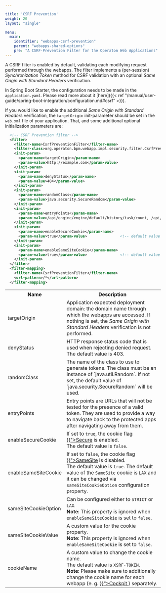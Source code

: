 ```yaml
---

title: 'CSRF Prevention'
weight: 20
layout: "single"

menu:
  main:
    identifier: "webapps-csrf-prevention"
    parent: "webapps-shared-options"
    pre: "A CSRF-Prevention Filter for the Operaton Web Applications"
---
```


A CSRF filter is enabled by default, validating each modifying request performed through the webapps. The filter implements a (per-session) _Synchronization Token_ method for CSRF validation with an optional _Same Origin with Standard Headers_ verification.

In Spring Boot Starter, the configuration needs to be made in the `application.yaml`.
Please read more about it [here]({{< ref "/manual/user-guide/spring-boot-integration/configuration.md#csrf" >}}).

If you would like to enable the additional _Same Origin with Standard Headers_ verification, the `targetOrigin` init-parameter should be set in the `web.xml` file of your application. That, and some additional optional initialization parameters are:

```xml
  <!-- CSRF Prevention filter -->
  <filter>
    <filter-name>CsrfPreventionFilter</filter-name>
    <filter-class>org.operaton.bpm.webapp.impl.security.filter.CsrfPreventionFilter</filter-class>
    <init-param>
      <param-name>targetOrigin</param-name>
      <param-value>http://example.com</param-value>
    </init-param>
    <init-param>
      <param-name>denyStatus</param-name>
      <param-value>404</param-value>
    </init-param>
    <init-param>
      <param-name>randomClass</param-name>
      <param-value>java.security.SecureRandom</param-value>
    </init-param>
    <init-param>
      <param-name>entryPoints</param-name>
      <param-value>/api/engine/engine/default/history/task/count, /api/engine/engine/default/history/variable/count</param-value>
    </init-param>
    <init-param>
      <param-name>enableSecureCookie</param-name>
      <param-value>true</param-value>               <!-- default value is false -->
    </init-param>
    <init-param>
      <param-name>enableSameSiteCookie</param-name>
      <param-value>true</param-value>               <!-- default value is true -->
    </init-param>
  </filter>
  <filter-mapping>
    <filter-name>CsrfPreventionFilter</filter-name>
    <url-pattern>/*</url-pattern>
  </filter-mapping>
```

<table class="table table-striped">
  <tr>
    <th>Name</th>
    <th>Description</th>
  </tr>
  <tr>
    <td>targetOrigin</td>
    <td>Application expected deployment domain: the domain name through which the webapps are accessed. If nothing is set, the <i>Same Origin with Standard Headers</i> verification is not performed.</td>
  </tr>
  <tr>
    <td>denyStatus</td>
    <td>HTTP response status code that is used when rejecting denied request. The default value is 403.</td>
  </tr>
  <tr>
    <td>randomClass</td>
    <td>The name of the class to use to generate tokens. The class must be an instance of `java.util.Random`. If not set, the default value of `java.security.SecureRandom` will be used.</td>
  </tr>
  <tr>
    <td>entryPoints</td>
    <td>Entry points are URLs that will not be tested for the presence of a valid token. They are used to provide a way to navigate back to the protected apps after navigating away from them.</td>
  </tr>
  <tr>
    <td>enableSecureCookie</td>
    <td>
      If set to <code>true</code>, the cookie flag <a href="{{< ref "/manual/webapps/shared-options/cookie-security.md#secure" >}}">Secure</a> is enabled.<br>
      The default value is <code>false</code>.
    </td>
  </tr>
  <tr>
    <td>enableSameSiteCookie</td>
    <td>
      If set to <code>false</code>, the cookie flag <a href="{{< ref "/manual/webapps/shared-options/cookie-security.md#samesite" >}}">SameSite</a> is disabled.<br>
      The default value is <code>true</code>.
      The default value of the <code>SameSite</code> cookie is <code>LAX</code> and it can be changed via <code>sameSiteCookieOption</code> configuration property.
    </td>
  </tr>
  <tr>
    <td>sameSiteCookieOption</td>
    <td>
      Can be configured either to <code>STRICT</code> or <code>LAX</code>.<br>
      <strong>Note:</strong> This property is ignored when <code>enableSameSiteCookie</code> is set to <code>false</code>.
    </td>
  </tr>
  <tr>
    <td>sameSiteCookieValue</td>
    <td>
      A custom value for the cookie property.<br>
      <strong>Note:</strong> This property is ignored when <code>enableSameSiteCookie</code> is set to <code>false</code>.
    </td>
  </tr>
  <tr id="cookie-name">
    <td>cookieName</td>
    <td>
      A custom value to change the cookie name.<br>
      The default value is <code>XSRF-TOKEN</code>.<br>
      <strong>Note:</strong> Please make sure to additionally change the cookie name for each webapp
      (e. g. <a href="{{< ref "/manual/webapps/cockpit/extend/configuration.md#change-csrf-cookie-name" >}}">Cockpit
      </a>) separately.
    </td>
  </tr>
</table>